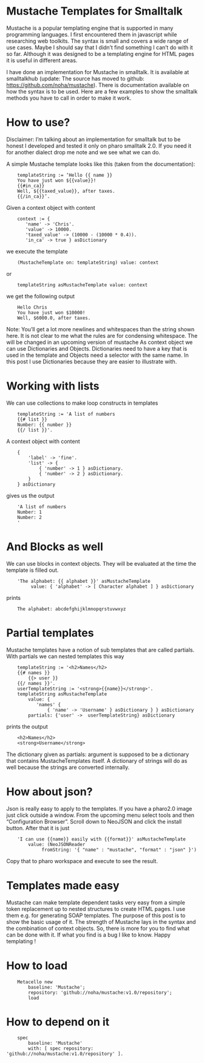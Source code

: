 # Mustache Templates for Smalltalk
Mustache is a popular templating engine that is supported in many programming languages. I first encountered them in javascript while researching web toolkits. The syntax is small and covers a wide range of use cases. Maybe I should say that I didn’t find something I can’t do with it so far. Although it was designed to be a templating engine for HTML pages it is useful in different areas.

I have done an implementation for Mustache in smalltalk. It is available at smalltalkhub (update: The source has moved to github: https://github.com/noha/mustache). There is documentation available on how the syntax is to be used. Here are a few examples to show the smalltalk methods you have to call in order to make it work.

# How to use?

Disclaimer: I’m talking about an implementation for smalltalk but to be honest I developed and tested it only on pharo smalltalk 2.0. If you need it for another dialect drop me note and we see what we can do.

A simple Mustache template looks like this (taken from the documentation):

```
    templateString := ‘Hello {{ name }} 
    You have just won ${{value}}! 
    {{#in_ca}} 
    Well, ${{taxed_value}}, after taxes. 
    {{/in_ca}}’.
```

    
Given a context object with content

```
    context := {
       'name' -> 'Chris'.
       'value' -> 10000.
       'taxed_value' -> (10000 - (10000 * 0.4)).
       'in_ca' -> true } asDictionary
```
       
we execute the template

```
    (MustacheTemplate on: templateString) value: context
```
or
```
    templateString asMustacheTemplate value: context
```

we get the following output

```
    Hello Chris
    You have just won $10000!
    Well, $6000.0, after taxes.
```

Note: You’ll get a lot more newlines and whitespaces than the string shown here. It is not clear to me what the rules are for condensing whitespace. The will be changed in an upcoming version of mustache
As context object we can use Dictionaries and Objects. Dictionaries need to have a key that is used in the template and Objects need a selector with the same name. In this post I use Dictionaries because they are easier to illustrate with.

# Working with lists

We can use collections to make loop constructs in templates

```
    templateString := 'A list of numbers 
    {{# list }} 
    Number: {{ number }} 
    {{/ list }}'.
``` 
A context object with content
```
    {
        'label' -> 'fine'.
        'list' -> {
            { 'number' -> 1 } asDictionary.
            { 'number' -> 2 } asDictionary.
        } 
    } asDictionary
```
gives us the output
```
    'A list of numbers
    Number: 1
    Number: 2
    '
```
# And Blocks as well

We can use blocks in context objects. They will be evaluated at the time the template is filled out.
```
    'The alphabet: {{ alphabet }}' asMustacheTemplate
         value: { 'alphabet' -> [ Character alphabet ] } asDictionary
```
prints
```
    The alphabet: abcdefghijklmnopqrstuvwxyz
```
# Partial templates

Mustache templates have a notion of sub templates that are called partials. With partials we can nested templates this way
``` 
    templateString := '<h2>Names</h2>
    {{# names }}
        {{> user }}
    {{/ names }}'.
    userTemplateString := '<strong>{{name}}</strong>'.
    templateString asMustacheTemplate
        value: {
           'names' {
               { 'name' -> 'Username' } asDictionary } } asDictionary
        partials: {'user' ->  userTemplateString} asDictionary
```
prints the output
```
    <h2>Names</h2>
    <strong>Username</strong>
```
The dictionary given as partials: argument is supposed to be a dictionary that contains MustacheTemplates itself. A dictionary of strings will do as well because the strings are converted internally.

# How about json?

Json is really easy to apply to the templates. If you have a pharo2.0 image just click outside a window. From the upcoming menu select tools and then “Configuration Browser”. Scroll down to NeoJSON and click the install button. After that it is just
```    
    'I can use {{name}} easily with {{format}}' asMustacheTemplate
        value: (NeoJSONReader 
             fromString: '{ "name" : "mustache", "format" : "json" }')
```
Copy that to pharo workspace and execute to see the result.

# Templates made easy
Mustache can make template dependent tasks very easy from a simple token replacement up to nested structures to create HTML pages. I use them e.g. for generating SOAP templates. The purpose of this post is to show the basic usage of it. The strength of Mustache lays in the syntax and the combination of context objects. So, there is more for you to find what can be done with it. If what you find is a bug I like to know. Happy templating !

# How to load

```
    Metacello new
        baseline: 'Mustache';
        repository: 'github://noha/mustache:v1.0/repository';
        load
```

# How to depend on it

```
    spec 
        baseline: 'Mustache' 
        with: [ spec repository: 'github://noha/mustache:v1.0/repository' ].
```


